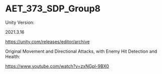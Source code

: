 # AET_373_SDP_Group8
Unity Version:

2021.3.16

https://unity.com/releases/editor/archive

Original Movement and Directional Attacks, with Enemy Hit Detection and Health:

https://www.youtube.com/watch?v=zxNGpl-9BX0
